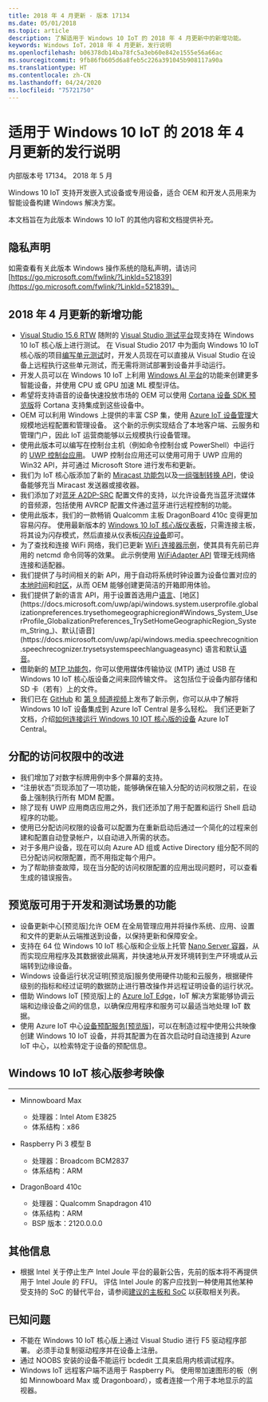 ```yaml
---
title: 2018 年 4 月更新 - 版本 17134
ms.date: 05/01/2018
ms.topic: article
description: 了解适用于 Windows 10 IoT 的 2018 年 4 月更新中的新增功能。
keywords: Windows IoT，2018 年 4 月更新，发行说明
ms.openlocfilehash: b06378db14ba78fc5a3eb60e842e1555e56a66ac
ms.sourcegitcommit: 9fb86fb605d6a8feb5c226a391045b908117a90a
ms.translationtype: HT
ms.contentlocale: zh-CN
ms.lasthandoff: 04/24/2020
ms.locfileid: "75721750"
---
```

# <a name="april-2018-update-release-notes-for-windows-10-iot"></a>适用于 Windows 10 IoT 的 2018 年 4 月更新的发行说明
内部版本号 17134。 2018 年 5 月

Windows 10 IoT 支持开发嵌入式设备或专用设备，适合 OEM 和开发人员用来为智能设备构建 Windows 解决方案。

本文档旨在为此版本 Windows 10 IoT 的其他内容和文档提供补充。

## <a name="privacy-statement"></a>隐私声明

如需查看有关此版本 Windows 操作系统的隐私声明，请访问 [https://go.microsoft.com/fwlink/?LinkId=521839](https://go.microsoft.com/fwlink/?LinkId=521839)。

## <a name="whats-new-in-april-2018-update"></a>2018 年 4 月更新的新增功能
* [Visual Studio 15.6 RTW](https://docs.microsoft.com/visualstudio/releasenotes/vs2017-relnotes#Win10_IoT_Core_Testing_Support) 随附的 [Visual Studio 测试平台](https://blogs.msdn.microsoft.com/devops/2017/02/12/evolving-the-visual-studio-test-platform-part-4-together-in-the-open/)现支持在 Windows 10 IoT 核心版上进行测试。 在 Visual Studio 2017 中为面向 Windows 10 IoT 核心版的项目[编写单元测试](https://blogs.msdn.microsoft.com/devops/2018/03/07/devops-for-iot-with-win10-iot-core-uwp-and-vsts/)时，开发人员现在可以直接从 Visual Studio 在设备上远程执行这些单元测试，而无需将测试部署到设备并手动运行。
* 开发人员可以在 Windows 10 IoT 上利用 [Windows AI 平台](https://blogs.windows.com/buildingapps/2018/03/07/ai-platform-windows-developers/)的功能来创建更多智能设备，并使用 CPU 或 GPU 加速 ML 模型评估。
* 希望将支持语音的设备快速投放市场的 OEM 可以使用 [Cortana 设备 SDK 预览版](https://www.aka.ms/cortanadevices)将 Cortana 支持集成到这些设备中。
* OEM 可以利用 Windows 上提供的丰富 CSP 集，使用 [Azure IoT 设备管理](https://github.com/ms-iot/iot-core-azure-dm-client)大规模地远程配置和管理设备。 这个新的示例实现结合了本地客户端、云服务和管理门户，因此 IoT 运营商能够以云规模执行设备管理。
* 使用此版本可以编写在控制台主机（例如命令控制台或 PowerShell）中运行的 [UWP 控制台应用](https://docs.microsoft.com/windows/uwp/launch-resume/console-uwp)。 UWP 控制台应用还可以使用可用于 UWP 应用的 Win32 API，并可通过 Microsoft Store 进行发布和更新。
* 我们为 IoT 核心版添加了新的 [Miracast 功能包](https://docs.microsoft.com/windows/iot-core/connect-your-device/miracast)以及[一组强制转换 API](https://github.com/Microsoft/Windows-universal-samples/tree/master/Samples/BasicMediaCasting)，使设备能够充当 Miracast 发送器或接收器。
* 我们添加了对[蓝牙 A2DP-SRC](https://docs.microsoft.com/windows/iot-core/connect-your-device/bluetooth) 配置文件的支持，以允许设备充当蓝牙流媒体的音频源，包括使用 AVRCP 配置文件通过蓝牙进行远程控制的功能。
* 使用此版本，我们的一款畅销 Qualcomm 主板 DragonBoard 410c 变得更加容易闪存。 使用最新版本的 [Windows 10 IoT 核心版仪表板](https://docs.microsoft.com/windows/iot-core/connect-your-device/iotdashboard)，只需连接主板，将其设为闪存模式，然后直接从仪表板[闪存设备](https://developer.microsoft.com/en-us/windows/iot/getstarted/prototype/setupdevice)即可。
* 为了查找和连接 WiFi 网络，我们已更新 [WiFi 连接器示例](https://github.com/Microsoft/Windows-iotcore-samples/blob/develop/Samples/WiFiConnector/CS)，使其具有先前已弃用的 netcmd 命令同等的效果。 此示例使用 [WiFiAdapter API](https://docs.microsoft.com/uwp/api/Windows.Devices.WiFi.WiFiAdapter) 管理无线网络连接和适配器。
* 我们提供了与时间相关的新 API，用于自动将系统时钟设置为设备位置对应的[本地时间](https://docs.microsoft.com/uwp/api/windows.system.datetimesettings.setsystemdatetime)和[时区](https://docs.microsoft.com/uwp/api/windows.system.timezonesettings.autoupdatetimezoneasync#Windows_System_TimeZoneSettings_AutoUpdateTimeZoneAsync_Windows_Foundation_TimeSpan_)，从而 OEM 能够创建更简洁的开箱即用体验。
* 我们提供了新的语言 API，用于设置首选用户[语言](https://docs.microsoft.com/uwp/api/windows.system.userprofile.globalizationpreferences.trysetlanguages#Windows_System_UserProfile_GlobalizationPreferences_TrySetLanguages_Windows_Foundation_Collections_IIterable_System_String__)、[地区](https://docs.microsoft.com/uwp/api/windows.system.userprofile.globalizationpreferences.trysethomegeographicregion#Windows_System_UserProfile_GlobalizationPreferences_TrySetHomeGeographicRegion_System_String_)、默认[语音](https://docs.microsoft.com/uwp/api/windows.media.speechrecognition.speechrecognizer.trysetsystemspeechlanguageasync) 语言和默认[语音](https://docs.microsoft.com/uwp/api/windows.media.speechsynthesis.speechsynthesizer.trysetdefaultvoiceasync)。
* 借助新的 [MTP 功能包](https://github.com/PawelWMS/windows-iotcore-docs/blob/MTP_Optional_Feature_Instructions/windows-iotcore/connect-your-device/MTP.md)，你可以使用媒体传输协议 (MTP) 通过 USB 在 Windows 10 IoT 核心版设备之间来回传输文件。 这包括位于设备内部存储和 SD 卡（若有）上的文件。
* 我们已在 [GitHub](https://github.com/Microsoft/Windows-iotcore-samples/tree/develop/Samples/Azure/IoTHubClients) 和 [第 9 频道视频](https://channel9.msdn.com/Shows/Internet-of-Things-Show/Connecting-Windows-IoT-Devices-To-IoT-Central)上发布了新示例，你可以从中了解将 Windows 10 IoT 设备集成到 Azure IoT Central 是多么轻松。 我们还更新了文档，介绍[如何连接运行 Windows 10 IOT 核心版的设备](https://docs.microsoft.com/azure/iot-central/howto-connect-windowsiotcore) Azure IoT Central。

## <a name="improvements-in-assigned-access"></a>分配的访问权限中的改进
* 我们增加了对数字标牌用例中多个屏幕的支持。
* “注册状态”页现添加了一项功能，能够确保在输入分配的访问权限之前，在设备上强制执行所有 MDM 配置。
* 除了现有 UWP 应用商店应用之外，我们还添加了用于配置和运行 Shell 启动程序的功能。
* 使用已分配访问权限的设备可以配置为在重新启动后通过一个简化的过程来创建和配置自动登录帐户，以自动进入所需的状态。
* 对于多用户设备，现在可以向 Azure AD 组或 Active Directory 组分配不同的已分配访问权限配置，而不用指定每个用户。
* 为了帮助排查故障，现在当分配的访问权限配置的应用出现问题时，可以查看生成的错误报告。

## <a name="features-in-preview-for-dev-and-test-scenarios"></a>预览版可用于开发和测试场景的功能
* 设备更新中心[预览版]允许 OEM 在全局管理应用并将操作系统、应用、设置和文件的更新从云端推送到设备，以保持更新和保障安全。
* 支持在 64 位 Windows 10 IoT 核心版和企业版上托管 [Nano Server 容器](https://docs.microsoft.com/virtualization/windowscontainers/about/index)，从而实现应用程序及其数据彼此隔离，并快速地从开发环境转到生产环境或从云端转到边缘设备。
* Windows 设备运行状况证明[预览版]服务使用硬件功能和云服务，根据硬件级别的指标和经过证明的数据防止进行篡改操作并远程证明设备的运行状况。
* 借助 Windows IoT [预览版]上的 [Azure IoT Edge](https://azure.microsoft.com/campaigns/iot-edge/)，IoT 解决方案能够协调云端和边缘设备之间的信息，以确保应用程序和服务可以最适当地处理 IoT 数据。
* 使用 Azure IoT 中心[设备预配服务[预览版]](https://blogs.windows.com/buildingapps/2017/10/05/windows-10-iot-enables-complete-iot-lifecycle/)，可以在制造过程中使用公共映像创建 Windows 10 IoT 设备，并将其配置为在首次启动时自动连接到 Azure IoT 中心，以检索特定于设备的预配信息。

## <a name="windows-10-iot-core-reference-images"></a>Windows 10 IoT 核心版参考映像
___ 
* Minnowboard Max
  * 处理器：Intel Atom E3825
  * 体系结构：x86

* Raspberry Pi 3 模型 B
  * 处理器：Broadcom BCM2837
  * 体系结构：ARM

* DragonBoard 410c
  * 处理器：Qualcomm Snapdragon 410
  * 体系结构：ARM
  * BSP 版本：2120.0.0.0

## <a name="additional-information"></a>其他信息
* 根据 Intel 关于停止生产 Intel Joule 平台的最新公告，先前的版本将不再提供用于 Intel Joule 的 FFU。 评估 Intel Joule 的客户应找到一种使用其他某种受支持的 SoC 的替代平台，请参阅[建议的主板和 SoC](https://docs.microsoft.com/windows/iot-core/learn-about-hardware/suggestedboards) 以获取相关列表。

## <a name="known-issues"></a>已知问题
* 不能在 Windows 10 IoT 核心版上通过 Visual Studio 进行 F5 驱动程序部署。 必须手动复制驱动程序并在设备上注册。
* 通过 NOOBS 安装的设备不能运行 bcdedit 工具来启用内核调试程序。
* Windows IoT 远程客户端不适用于 Raspberry Pi。 使用带加速图形的板（例如 Minnowboard Max 或 Dragonboard），或者连接一个用于本地显示的监视器。
